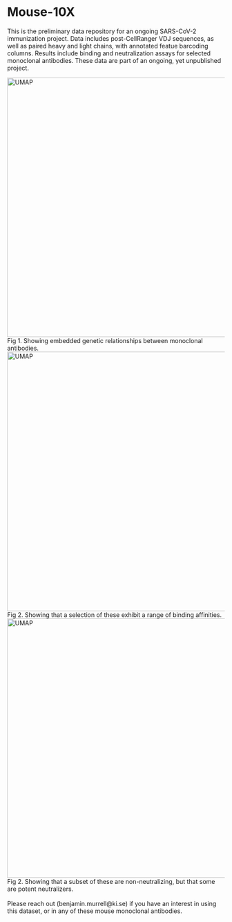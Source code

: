 # Mouse-10X

This is the preliminary data repository for an ongoing SARS-CoV-2 immunization project. Data includes post-CellRanger VDJ sequences, as well as paired heavy and light chains, with annotated featue barcoding columns. Results include binding and neutralization assays for selected monoclonal antibodies. These data are part of an ongoing, yet unpublished project.

<img width="600" alt="UMAP" src="https://user-images.githubusercontent.com/1152087/110464352-522bf780-80d3-11eb-812f-575fd6195019.png">
Fig 1. Showing embedded genetic relationships between monoclonal antibodies.
<img width="600" alt="UMAP" src="https://user-images.githubusercontent.com/1152087/110682736-91de0680-81db-11eb-95ee-e552e7051155.png">
Fig 2. Showing that a selection of these exhibit a range of binding affinities.
<img width="600" alt="UMAP" src="https://user-images.githubusercontent.com/1152087/110682813-aa4e2100-81db-11eb-93b5-c688d3df6e07.png">
Fig 2. Showing that a subset of these are non-neutralizing, but that some are potent neutralizers.  
<br />
<br />
Please reach out (benjamin.murrell@ki.se) if you have an interest in using this dataset, or in any of these mouse monoclonal antibodies.
